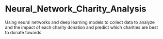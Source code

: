 # Neural_Network_Charity_Analysis
Using neural networks and deep learning models to collect data to analyze and the impact of each charity donation and predict which charities are best to donate towards
